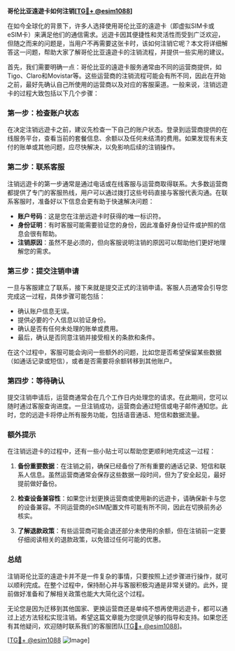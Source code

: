 **哥伦比亚遠遊卡如何注销[[TG💪+ @esim1088](https://t.me/s/esim1088)]**

在如今全球化的背景下，许多人选择使用哥伦比亚的遠遊卡（即虚拟SIM卡或eSIM卡）来满足他们的通信需求。远遊卡因其便捷性和灵活性而受到广泛欢迎，但随之而来的问题是，当用户不再需要这张卡时，该如何注销它呢？本文将详细解答这一问题，帮助大家了解哥伦比亚遠遊卡的注销流程，并提供一些实用的建议。

首先，我们需要明确一点：哥伦比亚的遠遊卡服务通常由不同的运营商提供，如Tigo、Claro和Movistar等。这些运营商的注销流程可能会有所不同，因此在开始之前，最好先确认自己所使用的运营商以及对应的客服渠道。一般来说，注销远遊卡的过程大致包括以下几个步骤：

### 第一步：检查账户状态

在决定注销远遊卡之前，建议先检查一下自己的账户状态。登录到运营商提供的在线服务平台，查看当前的套餐信息、余额以及任何未结清的费用。如果发现有未支付的账单或其他问题，应尽快解决，以免影响后续的注销操作。

### 第二步：联系客服

注销远遊卡的第一步通常是通过电话或在线客服与运营商取得联系。大多数运营商都提供了专门的客服热线，用户可以通过拨打这些号码直接与客服代表沟通。在联系客服时，准备好以下信息会更有助于快速解决问题：

- **账户号码**：这是您在注册远遊卡时获得的唯一标识符。
- **身份证明**：有时客服可能需要验证您的身份，因此准备好身份证件或护照的信息会很有帮助。
- **注销原因**：虽然不是必须的，但向客服说明注销的原因可以帮助他们更好地理解您的需求。

### 第三步：提交注销申请

一旦与客服建立了联系，接下来就是提交正式的注销申请。客服人员通常会引导您完成这一过程，具体步骤可能包括：

- 确认账户信息无误。
- 提供必要的个人信息以验证身份。
- 确认是否有任何未处理的账单或费用。
- 最后，确认是否同意注销并接受相关的条款和条件。

在这个过程中，客服可能会询问一些额外的问题，比如您是否希望保留某些数据（如通话记录或短信），或者是否需要将余额转移到其他账户。

### 第四步：等待确认

提交注销申请后，运营商通常会在几个工作日内处理您的请求。在此期间，您可以随时通过客服查询进度。一旦注销成功，运营商会通过短信或电子邮件通知您。此时，您的远遊卡将停止所有服务功能，包括语音通话、短信和数据流量。

### 额外提示

在注销远遊卡的过程中，还有一些小贴士可以帮助您更顺利地完成这一过程：

1. **备份重要数据**：在注销之前，确保已经备份了所有重要的通话记录、短信和联系人信息。虽然运营商通常会保存这些数据一段时间，但为了安全起见，最好提前做好备份。
   
2. **检查设备兼容性**：如果您计划更换运营商或使用新的远遊卡，请确保新卡与您的设备兼容。不同运营商的eSIM配置文件可能有所不同，因此在切换前务必核实。

3. **了解退款政策**：有些运营商可能会退还部分未使用的余额，但在注销前一定要仔细阅读相关的退款政策，以免错过任何可能的优惠。

### 总结

注销哥伦比亚的遠遊卡并不是一件复杂的事情，只要按照上述步骤进行操作，就可以顺利完成。在整个过程中，保持耐心并与客服积极沟通是非常关键的。此外，提前做好准备和了解相关政策也能大大简化这个过程。

无论您是因为迁移到其他国家、更换运营商还是单纯不想再使用远遊卡，都可以通过上述方法轻松实现注销。希望这篇文章能为您提供足够的指导和支持。如果您还有其他疑问，欢迎随时联系我们的客服团队[[TG💪+ @esim1088](https://t.me/s/esim1088)]。

[[TG💪+ @esim1088](https://t.me/s/esim1088) ![Image](https://i.postimg.cc/4NQfJmqS/Snipaste-2025-05-13-00-14-12.png)]